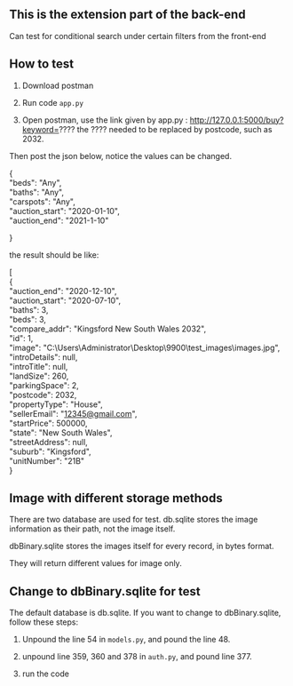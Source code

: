 ## This is the extension part of the back-end

Can test for conditional search under certain filters from the front-end

## How to test

1. Download postman 

2. Run code `app.py`

3. Open postman, use the link given by app.py : http://127.0.0.1:5000/buy?keyword=???? the ???? needed to be replaced by postcode, such as 2032.

Then post the json below, notice the values can be changed.

{  
            "beds": "Any",  
            "baths": "Any",  
            "carspots": "Any",  
            "auction_start": "2020-01-10",  
            "auction_end": "2021-1-10"  
  
}  

the result should be like:

[  
    {  
             "auction_end": "2020-12-10",  
             "auction_start": "2020-07-10",  
             "baths": 3,  
             "beds": 3,  
             "compare_addr": "Kingsford New South Wales 2032",  
             "id": 1,  
             "image": "C:\\Users\\Administrator\\Desktop\\9900\\test_images\\images.jpg",  
             "introDetails": null,  
             "introTitle": null,  
             "landSize": 260,  
             "parkingSpace": 2,  
             "postcode": 2032,  
             "propertyType": "House",  
             "sellerEmail": "12345@gmail.com",  
             "startPrice": 500000,  
             "state": "New South Wales",  
             "streetAddress": null,  
             "suburb": "Kingsford",  
             "unitNumber": "21B"  
    }  


  
## Image with different storage methods

There are two database are used for test. db.sqlite stores the image information as their path, not the image itself.

dbBinary.sqlite stores the images itself for every record, in bytes format.

They will return different values for image only.

## Change to dbBinary.sqlite for test
The default database is db.sqlite. If you want to change to dbBinary.sqlite, follow these steps:

1. Unpound the line 54 in `models.py`, and pound the line 48.

2. unpound line 359, 360 and 378 in `auth.py`, and pound line 377.

3. run the code

